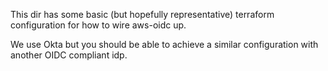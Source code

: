 This dir has some basic (but hopefully representative) terraform configuration for how to wire aws-oidc up.

We use Okta but you should be able to achieve a similar configuration with another OIDC compliant idp.
